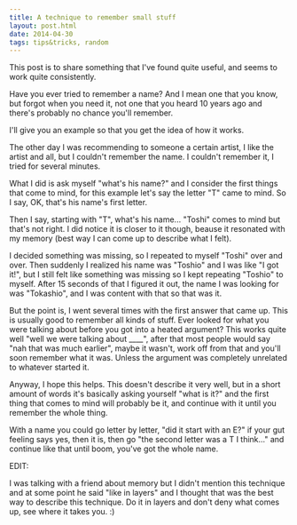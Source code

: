 ```yaml
---
title: A technique to remember small stuff
layout: post.html
date: 2014-04-30
tags: tips&tricks, random
---
```


This post is to share something that I've found quite useful, and seems to work
quite consistently.

Have you ever tried to remember a name? And I mean one that you know, but forgot
when you need it, not one that you heard 10 years ago and there's probably no
chance you'll remember.

I'll give you an example so that you get the idea of how it works.

The other day I was recommending to someone a certain artist, I like the artist
and all, but I couldn't remember the name. I couldn't remember it, I tried for
several minutes.

What I did is ask myself "what's his name?" and I consider the first things that
come to mind, for this example let's say the letter "T" came to mind.  So I say,
OK, that's his name's first letter.

Then I say, starting with "T", what's his name... "Toshi" comes to mind but
that's not right.  I did notice it is closer to it though, beause it resonated
with my memory (best way I can come up to describe what I felt).

I decided something was missing, so I repeated to myself "Toshi" over and over.
Then suddenly I realized his name was "Toshio" and I was like "I got it!", but
I still felt like something was missing so I kept repeating "Toshio" to myself.
After 15 seconds of that I figured it out, the name I was looking for was
"Tokashio", and I was content with that so that was it.

But the point is, I went several times with the first answer that came up. This
is usually good to remember all kinds of stuff.  Ever looked for what you were
talking about before you got into a heated argument? This works quite well "well
we were talking about ____", after that most people would say "nah that was much
earlier", maybe it wasn't, work off from that and you'll soon remember what it
was.  Unless the argument was completely unrelated to whatever started it.

Anyway, I hope this helps.  This doesn't describe it very well, but in a short
amount of words it's basically asking yourself "what is it?" and the first thing
that comes to mind will probably be it, and continue with it until you remember
the whole thing.

With a name you could go letter by letter, "did it start with an E?" if your gut
feeling says yes, then it is, then go "the second letter was a T I think..." and
continue like that until boom, you've got the whole name.

EDIT:

I was talking with a friend about memory but I didn't mention this
technique and at some point he said "like in layers" and I thought that was the
best way to describe this technique. Do it in layers and don't deny what comes
up, see where it takes you. :)
